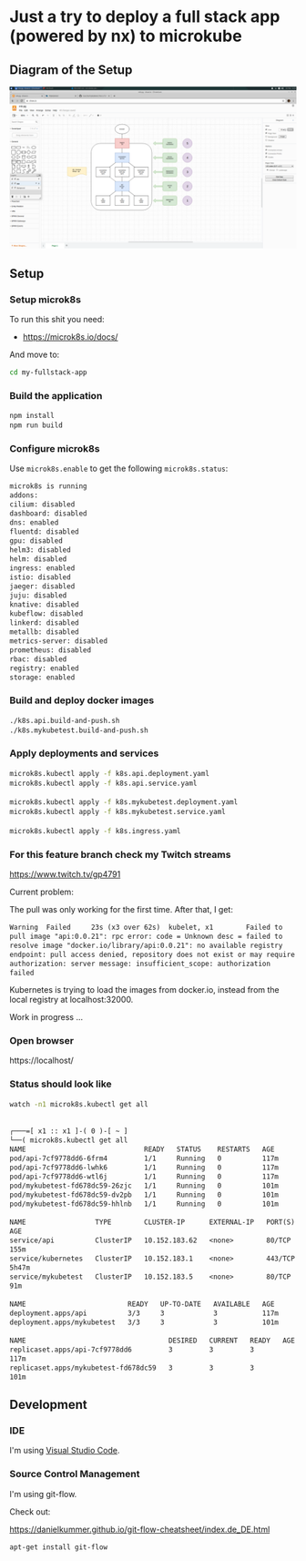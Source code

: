# Just a try to deploy a full stack app (powered by nx) to microkube

## Diagram of the Setup

![diagram](./material/k8s.png)

## Setup

### Setup microk8s

To run this shit you need:

- https://microk8s.io/docs/

And move to:

```bash
cd my-fullstack-app
```

### Build the application

```bash
npm install
npm run build
```

### Configure microk8s

Use `microk8s.enable` to get the following `microk8s.status`:

```plain
microk8s is running
addons:
cilium: disabled
dashboard: disabled
dns: enabled
fluentd: disabled
gpu: disabled
helm3: disabled
helm: disabled
ingress: enabled
istio: disabled
jaeger: disabled
juju: disabled
knative: disabled
kubeflow: disabled
linkerd: disabled
metallb: disabled
metrics-server: disabled
prometheus: disabled
rbac: disabled
registry: enabled
storage: enabled
```

### Build and deploy docker images

```bash
./k8s.api.build-and-push.sh
./k8s.mykubetest.build-and-push.sh
```

### Apply deployments and services

```bash
microk8s.kubectl apply -f k8s.api.deployment.yaml
microk8s.kubectl apply -f k8s.api.service.yaml

microk8s.kubectl apply -f k8s.mykubetest.deployment.yaml
microk8s.kubectl apply -f k8s.mykubetest.service.yaml

microk8s.kubectl apply -f k8s.ingress.yaml
```

### For this feature branch check my Twitch streams

https://www.twitch.tv/gp4791

Current problem:

The pull was only working for the first time. After that, I get:

```
Warning  Failed     23s (x3 over 62s)  kubelet, x1        Failed to pull image "api:0.0.21": rpc error: code = Unknown desc = failed to resolve image "docker.io/library/api:0.0.21": no available registry endpoint: pull access denied, repository does not exist or may require authorization: server message: insufficient_scope: authorization failed
```

Kubernetes is trying to load the images from docker.io, instead from the
local registry at localhost:32000.

Work in progress ...

### Open browser

https://localhost/

### Status should look like

```bash
watch -n1 microk8s.kubectl get all
```

```plain

┌───=[ x1 :: x1 ]-( 0 )-[ ~ ]
└──( microk8s.kubectl get all
NAME                             READY   STATUS    RESTARTS   AGE
pod/api-7cf9778dd6-6frm4         1/1     Running   0          117m
pod/api-7cf9778dd6-lwhk6         1/1     Running   0          117m
pod/api-7cf9778dd6-wtl6j         1/1     Running   0          117m
pod/mykubetest-fd678dc59-26zjc   1/1     Running   0          101m
pod/mykubetest-fd678dc59-dv2pb   1/1     Running   0          101m
pod/mykubetest-fd678dc59-hhlnb   1/1     Running   0          101m

NAME                 TYPE        CLUSTER-IP      EXTERNAL-IP   PORT(S)   AGE
service/api          ClusterIP   10.152.183.62   <none>        80/TCP    155m
service/kubernetes   ClusterIP   10.152.183.1    <none>        443/TCP   5h47m
service/mykubetest   ClusterIP   10.152.183.5    <none>        80/TCP    91m

NAME                         READY   UP-TO-DATE   AVAILABLE   AGE
deployment.apps/api          3/3     3            3           117m
deployment.apps/mykubetest   3/3     3            3           101m

NAME                                   DESIRED   CURRENT   READY   AGE
replicaset.apps/api-7cf9778dd6         3         3         3       117m
replicaset.apps/mykubetest-fd678dc59   3         3         3       101m

```

## Development

### IDE

I'm using [Visual Studio Code](https://code.visualstudio.com/download).

### Source Control Management

I'm using git-flow.

Check out:

https://danielkummer.github.io/git-flow-cheatsheet/index.de_DE.html

```bash
apt-get install git-flow
```

